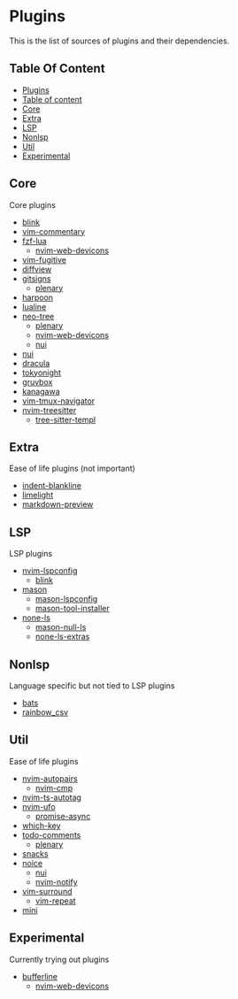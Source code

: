 # Plugins

This is the list of sources of plugins and their dependencies.

## Table Of Content

- [Plugins](#plugins)
- [Table of content](#table-of-content)
- [Core](#core)
- [Extra](#extra)
- [LSP](#lsp)
- [Nonlsp](#nonlsp)
- [Util](#util)
- [Experimental](#experimental)

## Core

Core plugins

- [blink](https://github.com/saghen/blink.cmp)
- [vim-commentary](https://github.com/tpope/vim-commentary)
- [fzf-lua](https://github.com/ibhagwan/fzf-lua)
  - [nvim-web-devicons](https://github.com/nvim-tree/nvim-web-devicons)
- [vim-fugitive](https://github.com/tpope/vim-fugitive)
- [diffview](https://github.com/sindrets/diffview.nvim)
- [gitsigns](https://github.com/lewis6991/gitsigns.nvim)
  - [plenary](https://github.com/lua/plenary.nvim)
- [harpoon](https://github.com/ThePrimeagen/harpoon)
- [lualine](https://github.com/nvim-lualine/lualine.nvim)
- [neo-tree](https://github.com/nvim-neo-tree/neo-tree.nvim)
  - [plenary](https://github.com/nvim-lua/plenary.nvim)
  - [nvim-web-devicons](https://github.com/nvim-tree/nvim-web-devicons)
  - [nui](https://github.com/MunifTanjim/nui.nvim)
- [nui](https://github.com/MunifTanjim/nui.nvim)
- [dracula](https://github.com/Mofiqul/dracula.nvim)
- [tokyonight](https://github.com/folke/tokyonight.nvim)
- [gruvbox](https://github.com/ellisonleao/gruvbox.nvim)
- [kanagawa](https://github.com/rebelot/kanagawa.nvim)
- [vim-tmux-navigator](https://github.com/christoomey/vim-tmux-navigator)
- [nvim-treesitter](https://github.com/nvim-treesitter/nvim-treesitter)
  - [tree-sitter-templ](https://github.com/vrischmann/tree-sitter-templ)

## Extra

Ease of life plugins (not important)

- [indent-blankline](https://github.com/lukas-reineke/indent-blankline.nvim)
- [limelight](https://github.com/junegunn/limelight.vim)
- [markdown-preview](https://github.com/iamcco/markdown-preview.nvim)

## LSP

LSP plugins

- [nvim-lspconfig](https://github.com/neovim/nvim-lspconfig)
  - [blink](https://github.com/saghen/blink.cmp)
- [mason](https://github.com/williamboman/mason.nvim)
  - [mason-lspconfig](https://github.com/williamboman/mason-lspconfig.nvim)
  - [mason-tool-installer](https://github.com/WhoIsSethDaniel/mason-tool-installer.nvim)
- [none-ls](https://github.com/nvimtools/none-ls.nvim)
  - [mason-null-ls](https://github.com/jay-babu/mason-null-ls.nvim)
  - [none-ls-extras](https://github.com/nvimtools/none-ls-extras.nvim)

## Nonlsp

Language specific but not tied to LSP plugins

- [bats](https://github.com/aliou/bats.vim)
- [rainbow_csv](https://github.com/cameron-wags/rainbow_csv.nvim)

## Util

Ease of life plugins

- [nvim-autopairs](https://github.com/windwp/nvim-autopairs)
  - [nvim-cmp](https://github.com/hrsh7th/nvim-cmp)
- [nvim-ts-autotag](https://github.com/windwp/nvim-ts-autotag)
- [nvim-ufo](https://github.com/kevinhwang91/nvim-ufo)
  - [promise-async](https://github.com/kevinhwang91/promise-async)
- [which-key](https://github.com/folke/which-key.nvim)
- [todo-comments](https://github.com/folke/todo-comments.nvim)
  - [plenary](https://github.com/nvim-lua/plenary.nvim)
- [snacks](https://github.com/folke/snacks.nvim)
- [noice](https://github.com/folke/noice.nvim)
  - [nui](https://github.com/MunifTanjim/nui.nvim)
  - [nvim-notify](https://github.com/rcarriga/nvim-notify)
- [vim-surround](https://github.com/tpope/vim-surround)
  - [vim-repeat](https://github.com/tpope/vim-repeat)
- [mini](https://github.com/echasnovski/mini.ai)

## Experimental

Currently trying out plugins

- [bufferline](https://github.com/akinsho/bufferline.nvim)
  - [nvim-web-devicons](https://github.com/nvim-tree/nvim-web-devicons)
